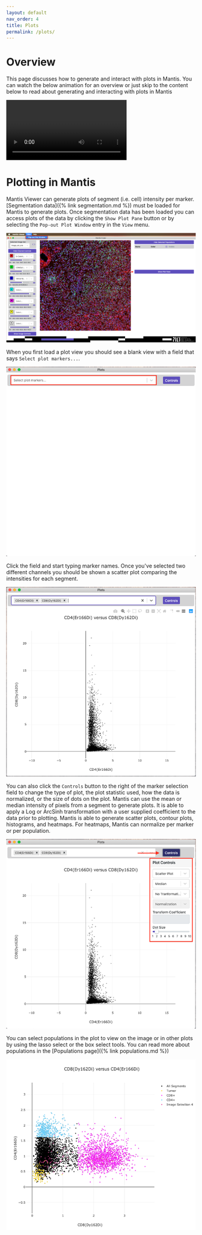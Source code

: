 ```yaml
---
layout: default
nav_order: 4
title: Plots
permalink: /plots/
---
```


# Overview

This page discusses how to generate and interact with plots in Mantis. You can watch the below animation for an overview or just skip to the content below to read about  generating and interacting with plots in Mantis 

<video width="320" autoplay="autoplay" loop="loop">
  <source src="{{site.baseurl}}/videos/plot.mp4" type="video/mp4">
  <source src="{{site.baseurl}}/videos/plot.mp4" type="video/webm">
</video>

# Plotting in Mantis

Mantis Viewer can generate plots of segment (i.e. cell) intensity per marker. [Segmentation data]({% link segmentation.md %}) must be loaded for Mantis to generate plots.  Once segmentation data has been loaded you can access plots of the data by clicking the `Show Plot Pane` button or by selecting the `Pop-out Plot Window` entry in the `View` menu.

![Opening Graphing](images/open_plot.png)

When you first load a plot view you should see a blank view with a field that says `Select plot markers...`.

![Initial Plot](images/plot_initial.png)

Click the field and start typing marker names. Once you've selected two different channels you should be shown a scatter plot comparing the intensities for each segment.

![Plot Loaded](images/plot_loaded.png)

You can also click the `Controls` button to the right of the marker selection field to change the type of plot, the plot statistic used, how the data is normalized, or the size of dots on the plot. Mantis can use the mean or median intensity of pixels from a segment to generate plots. It is able to apply a Log or ArcSinh transformation with a user supplied coefficient to the data prior to plotting. Mantis is able to generate scatter plots, contour plots, histograms, and heatmaps. For heatmaps, Mantis can normalize per marker or per population.

![Plot Controls](images/plot_controls.png)

You can select populations in the plot to view on the image or in other plots by using the lasso select or the box select tools. You can read more about populations in the [Populations page]({% link populations.md %})

![Plot Populations](images/plot_view_populations.png)